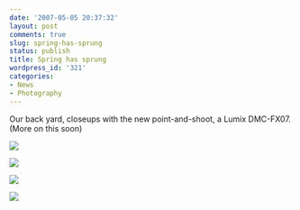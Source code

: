 ```yaml
---
date: '2007-05-05 20:37:32'
layout: post
comments: true
slug: spring-has-sprung
status: publish
title: Spring has sprung
wordpress_id: '321'
categories:
- News
- Photography
---
```


Our back yard, closeups with the new point-and-shoot, a Lumix DMC-FX07. (More on this soon)


![](http://www.phfactor.net/wp-pics/P1000544.JPG)

![](http://www.phfactor.net/wp-pics/P1000546.JPG)

![](http://www.phfactor.net/wp-pics/P1000547.JPG)

![](http://www.phfactor.net/wp-pics/P1000548.JPG)



